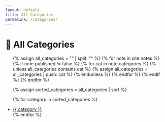 ```yaml
---
layout: default
title: All Categories
permalink: /categories/
---
```


# 📂 All Categories

<ul>
  {% assign all_categories = "" | split: "" %}
  {% for note in site.notes %}
    {% if note.published != false %}
      {% for cat in note.categories %}
        {% unless all_categories contains cat %}
          {% assign all_categories = all_categories | push: cat %}
        {% endunless %}
      {% endfor %}
    {% endif %}
  {% endfor %}

  {% assign sorted_categories = all_categories | sort %}

  {% for category in sorted_categories %}
    <li>
      <a href="{{ '/categories/' | append: category | append: '/' | relative_url }}">{{ category }}</a>
    </li>
  {% endfor %}
</ul>
